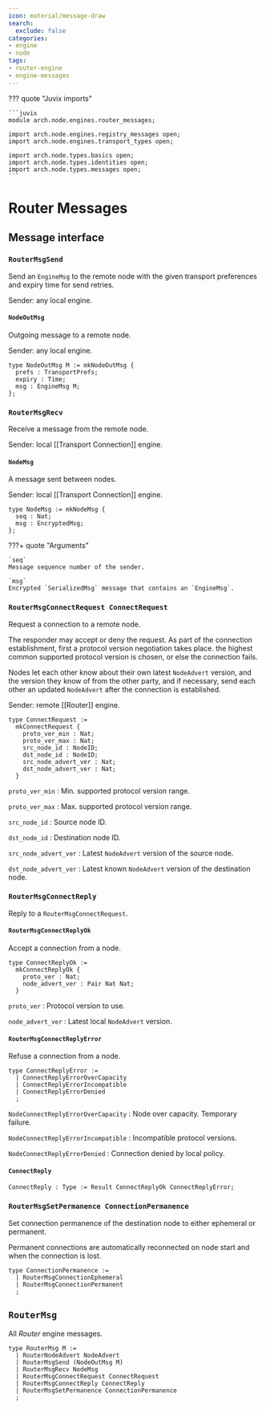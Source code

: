 ```yaml
---
icon: material/message-draw
search:
  exclude: false
categories:
- engine
- node
tags:
- router-engine
- engine-messages
---
```


??? quote "Juvix imports"

    ```juvix
    module arch.node.engines.router_messages;

    import arch.node.engines.registry_messages open;
    import arch.node.engines.transport_types open;

    import arch.node.types.basics open;
    import arch.node.types.identities open;
    import arch.node.types.messages open;
    ```

# Router Messages

## Message interface

### `RouterMsgSend`

Send an `EngineMsg` to the remote node
with the given transport preferences
and expiry time for send retries.

Sender: any local engine.

#### `NodeOutMsg`

Outgoing message to a remote node.

Sender: any local engine.

<!-- --8<-- [start:NodeOutMsg] -->
```juvix
type NodeOutMsg M := mkNodeOutMsg {
  prefs : TransportPrefs;
  expiry : Time;
  msg : EngineMsg M;
};
```
<!-- --8<-- [end:NodeOutMsg] -->

### `RouterMsgRecv`

Receive a message from the remote node.

Sender: local [[Transport Connection]] engine.

#### `NodeMsg`

A message sent between nodes.

Sender: local [[Transport Connection]] engine.

<!-- --8<-- [start:NodeMsg] -->
```juvix
type NodeMsg := mkNodeMsg {
  seq : Nat;
  msg : EncryptedMsg;
};
```
<!-- --8<-- [end:NodeMsg] -->

???+ quote "Arguments"

    `seq`
    Message sequence number of the sender.

    `msg`
    Encrypted `SerializedMsg` message that contains an `EngineMsg`.

### `RouterMsgConnectRequest ConnectRequest`

Request a connection to a remote node.

The responder may accept or deny the request.
As part of the connection establishment,
first a protocol version negotiation takes place.
the highest common supported protocol version is chosen,
or else the connection fails.

Nodes let each other know about their own latest `NodeAdvert` version,
and the version they know of from the other party,
and if necessary, send each other an updated `NodeAdvert`
after the connection is established.

Sender: remote [[Router]] engine.

```juvix
type ConnectRequest :=
  mkConnectRequest {
    proto_ver_min : Nat;
    proto_ver_max : Nat;
    src_node_id : NodeID;
    dst_node_id : NodeID;
    src_node_advert_ver : Nat;
    dst_node_advert_ver : Nat;
  }
```

`proto_ver_min`
: Min. supported protocol version range.

`proto_ver_max`
: Max. supported protocol version range.

`src_node_id`
: Source node ID.

`dst_node_id`
: Destination node ID.

`src_node_advert_ver`
: Latest `NodeAdvert` version of the source node.

`dst_node_advert_ver`
: Latest known `NodeAdvert` version of the destination node.

### `RouterMsgConnectReply`

Reply to a `RouterMsgConnectRequest`.

#### `RouterMsgConnectReplyOk`

Accept a connection from a node.

```juvix
type ConnectReplyOk :=
  mkConnectReplyOk {
    proto_ver : Nat;
    node_advert_ver : Pair Nat Nat;
  }
```

`proto_ver`
: Protocol version to use.

`node_advert_ver`
: Latest local `NodeAdvert` version.

#### `RouterMsgConnectReplyError`

Refuse a connection from a node.

```juvix
type ConnectReplyError :=
  | ConnectReplyErrorOverCapacity
  | ConnectReplyErrorIncompatible
  | ConnectReplyErrorDenied
  ;
```

`NodeConnectReplyErrorOverCapacity`
: Node over capacity. Temporary failure.

`NodeConnectReplyErrorIncompatible`
: Incompatible protocol versions.

`NodeConnectReplyErrorDenied`
: Connection denied by local policy.

#### `ConnectReply`

```juvix
ConnectReply : Type := Result ConnectReplyOk ConnectReplyError;
```

### `RouterMsgSetPermanence ConnectionPermanence`

Set connection permanence of the destination node
to either ephemeral or permanent.

Permanent connections are automatically reconnected
on node start and when the connection is lost.

```juvix
type ConnectionPermanence :=
  | RouterMsgConnectionEphemeral
  | RouterMsgConnectionPermanent
  ;
```

## `RouterMsg`

All *Router* engine messages.

```juvix
type RouterMsg M :=
  | RouterNodeAdvert NodeAdvert
  | RouterMsgSend (NodeOutMsg M)
  | RouterMsgRecv NodeMsg
  | RouterMsgConnectRequest ConnectRequest
  | RouterMsgConnectReply ConnectReply
  | RouterMsgSetPermanence ConnectionPermanence
  ;
```
